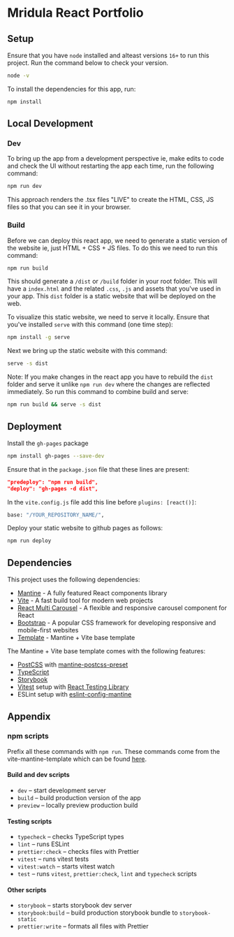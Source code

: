 # Mridula React Portfolio

## Setup

Ensure that you have `node` installed and alteast versions `16+` to run this project. Run the command below to check your version.

```bash
node -v
```

To install the dependencies for this app, run:

```bash
npm install
```

## Local Development

### Dev

To bring up the app from a development perspective ie, make edits to code and check the UI without restarting the app each time, run the following command:

```bash
npm run dev
```

This approach renders the .tsx files "LIVE" to create the HTML, CSS, JS files so that you can see it in your browser.

### Build

Before we can deploy this react app, we need to generate a static version of the website ie, just HTML + CSS + JS files. To do this we need to run this command:

```bash
npm run build
```

This should generate a `/dist` or `/build` folder in your root folder. This will have a `index.html` and the related `.css`, `.js` and assets that you've used in your app. This `dist` folder is a static website that will be deployed on the web.

To visualize this static website, we need to serve it locally. Ensure that you've installed `serve` with this command (one time step):

```bash
npm install -g serve
```

Next we bring up the static website with this command:

```bash
serve -s dist
```

Note: If you make changes in the react app you have to rebuild the `dist` folder and serve it unlike `npm run dev` where the changes are reflected immediately. So run this command to combine build and serve:

```bash
npm run build && serve -s dist
```

## Deployment

Install the `gh-pages` package

```bash
npm install gh-pages --save-dev
```

Ensure that in the `package.json` file that these lines are present:
```json
"predeploy": "npm run build",
"deploy": "gh-pages -d dist",

```
In the `vite.config.js` file add this line before `plugins: [react()]`:

```bash
base: "/YOUR_REPOSITORY_NAME/",
```

Deploy your static website to github pages as follows:

```bash
npm run deploy
```


## Dependencies

This project uses the following dependencies:

- [Mantine](https://mantine.dev/) - A fully featured React components library
- [Vite](https://vitejs.dev/) - A fast build tool for modern web projects
- [React Multi Carousel](https://www.npmjs.com/package/react-multi-carousel) - A flexible and responsive carousel component for React
- [Bootstrap](https://getbootstrap.com/) - A popular CSS framework for developing responsive and mobile-first websites
- [Template](https://github.com/mantinedev/vite-template) - Mantine + Vite base template

The Mantine + Vite base template comes with the following features:
- [PostCSS](https://postcss.org/) with [mantine-postcss-preset](https://mantine.dev/styles/postcss-preset)
- [TypeScript](https://www.typescriptlang.org/)
- [Storybook](https://storybook.js.org/)
- [Vitest](https://vitest.dev/) setup with [React Testing Library](https://testing-library.com/docs/react-testing-library/intro)
- ESLint setup with [eslint-config-mantine](https://github.com/mantinedev/eslint-config-mantine)

## Appendix

### npm scripts

Prefix all these commands with `npm run`. These commands come from the vite-mantine-template which can be found [here](https://github.com/mantinedev/vite-template).

#### Build and dev scripts

- `dev` – start development server
- `build` – build production version of the app
- `preview` – locally preview production build

#### Testing scripts

- `typecheck` – checks TypeScript types
- `lint` – runs ESLint
- `prettier:check` – checks files with Prettier
- `vitest` – runs vitest tests
- `vitest:watch` – starts vitest watch
- `test` – runs `vitest`, `prettier:check`, `lint` and `typecheck` scripts

#### Other scripts

- `storybook` – starts storybook dev server
- `storybook:build` – build production storybook bundle to `storybook-static`
- `prettier:write` – formats all files with Prettier
